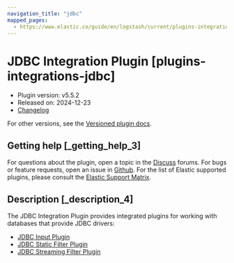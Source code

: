 ```yaml
---
navigation_title: "jdbc"
mapped_pages:
  - https://www.elastic.co/guide/en/logstash/current/plugins-integrations-jdbc.html
---
```


# JDBC Integration Plugin [plugins-integrations-jdbc]


* Plugin version: v5.5.2
* Released on: 2024-12-23
* [Changelog](https://github.com/logstash-plugins/logstash-integration-jdbc/blob/v5.5.2/CHANGELOG.md)

For other versions, see the [Versioned plugin docs](logstash-docs://docs/reference/integration-jdbc-index.md).

## Getting help [_getting_help_3]

For questions about the plugin, open a topic in the [Discuss](http://discuss.elastic.co) forums. For bugs or feature requests, open an issue in [Github](https://github.com/logstash-plugins/logstash-integration-jdbc). For the list of Elastic supported plugins, please consult the [Elastic Support Matrix](https://www.elastic.co/support/matrix#logstash_plugins).


## Description [_description_4]

The JDBC Integration Plugin provides integrated plugins for working with databases that provide JDBC drivers:

* [JDBC Input Plugin](/reference/plugins-inputs-jdbc.md)
* [JDBC Static Filter Plugin](/reference/plugins-filters-jdbc_static.md)
* [JDBC Streaming Filter Plugin](/reference/plugins-filters-jdbc_streaming.md)



